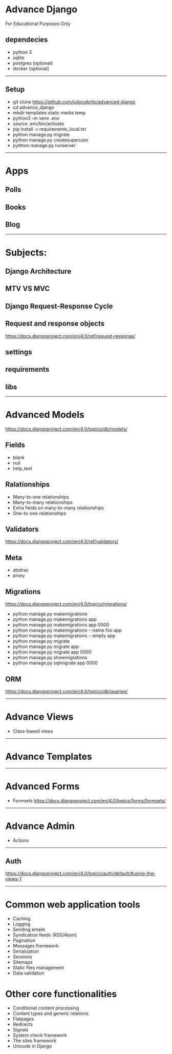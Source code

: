 # Advance Django
For Educational Purposes Only

## dependecies
* python 3
* sqlite
* postgres (optional)
* docker (optional)

---

## Setup
* git clone https://github.com/juliocebrito/advanced-django
* cd advance_django
* mkdir templates static media temp
* python3 -m venv .env
* source .env/bin/activate
* pip install -r requirements_local.txt
* python manage.py migrate
* python manage.py createsuperuser
* pytthon manage.py runserver

---

# Apps
## Polls
## Books
## Blog

---

# Subjects:
## Django Architecture

## MTV VS MVC

## Django Request-Response Cycle 

## Request and response objects
https://docs.djangoproject.com/en/4.0/ref/request-response/

## settings

## requirements

## libs

---

# Advanced Models
https://docs.djangoproject.com/en/4.0/topics/db/models/

## Fields
* blank
* null
* help_text

## Ralationships
* Many-to-one relationships
* Many-to-many relationships
* Extra fields on many-to-many relationships
* One-to-one relationships

## Validators
https://docs.djangoproject.com/en/4.0/ref/validators/

## Meta
* abstrac
* proxy

## Migrations
https://docs.djangoproject.com/en/4.0/topics/migrations/

* python manage.py makemigrations
* python manage.py makemigrations app
* python manage.py makemigrations app 0000
* python manage.py makemigrations --name foo app
* python manage.py makemigrations --empty app
* python manage.py migrate
* python manage.py migrate app
* python manage.py migrate app 0000
* python manage.py showmigrations
* python manage.py sqlmigrate app 0000

## ORM
https://docs.djangoproject.com/en/4.0/topics/db/queries/

---

# Advance Views
* Class-based views

---

# Advance Templates

---

# Advanced Forms
* Formsets
https://docs.djangoproject.com/en/4.0/topics/forms/formsets/

---

# Advance Admin
* Actions

---

## Auth
https://docs.djangoproject.com/en/4.0/topics/auth/default/#using-the-views-1

---

# Common web application tools
* Caching
* Logging
* Sending emails
* Syndication feeds (RSS/Atom)
* Pagination
* Messages framework
* Serialization
* Sessions
* Sitemaps
* Static files management
* Data validation

# Other core functionalities
* Conditional content processing
* Content types and generic relations
* Flatpages
* Redirects
* Signals
* System check framework
* The sites framework
* Unicode in Django